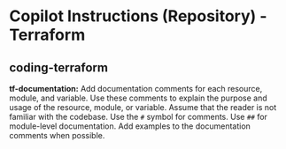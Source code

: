 # Copilot Instructions (Repository) - Terraform

## coding-terraform

**tf-documentation:** Add documentation comments for each resource, module, and variable. Use these comments to explain
the purpose and usage of the resource, module, or variable. Assume that the reader is not familiar
with the codebase.
Use the `#` symbol for comments. Use `##` for module-level documentation. Add examples to the
documentation comments when possible.


